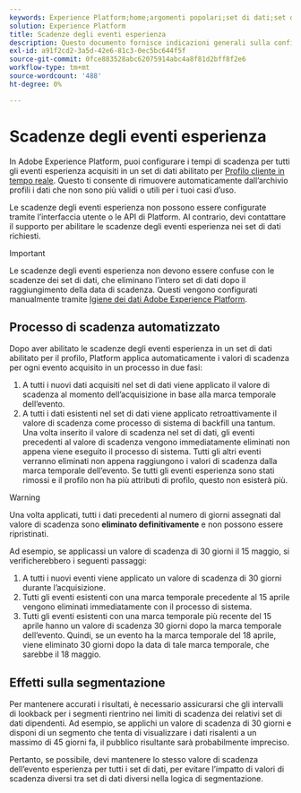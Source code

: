 ```yaml
---
keywords: Experience Platform;home;argomenti popolari;set di dati;set di dati;durata;ttl;time-to-live;
solution: Experience Platform
title: Scadenze degli eventi esperienza
description: Questo documento fornisce indicazioni generali sulla configurazione dei tempi di scadenza per singoli eventi esperienza all’interno di un set di dati di Adobe Experience Platform.
exl-id: a91f2cd2-3a5d-42e6-81c3-0ec5bc644f5f
source-git-commit: 0fce883528abc62075914abc4a8f81d2bff8f2e6
workflow-type: tm+mt
source-wordcount: '488'
ht-degree: 0%

---
```


# Scadenze degli eventi esperienza

In Adobe Experience Platform, puoi configurare i tempi di scadenza per tutti gli eventi esperienza acquisiti in un set di dati abilitato per [Profilo cliente in tempo reale](./home.md). Questo ti consente di rimuovere automaticamente dall’archivio profili i dati che non sono più validi o utili per i tuoi casi d’uso.

Le scadenze degli eventi esperienza non possono essere configurate tramite l’interfaccia utente o le API di Platform. Al contrario, devi contattare il supporto per abilitare le scadenze degli eventi esperienza nei set di dati richiesti.

>[!IMPORTANT]
>
>Le scadenze degli eventi esperienza non devono essere confuse con le scadenze dei set di dati, che eliminano l’intero set di dati dopo il raggiungimento della data di scadenza. Questi vengono configurati manualmente tramite [Igiene dei dati Adobe Experience Platform](../hygiene/home.md).

## Processo di scadenza automatizzato

Dopo aver abilitato le scadenze degli eventi esperienza in un set di dati abilitato per il profilo, Platform applica automaticamente i valori di scadenza per ogni evento acquisito in un processo in due fasi:

1. A tutti i nuovi dati acquisiti nel set di dati viene applicato il valore di scadenza al momento dell’acquisizione in base alla marca temporale dell’evento.
1. A tutti i dati esistenti nel set di dati viene applicato retroattivamente il valore di scadenza come processo di sistema di backfill una tantum. Una volta inserito il valore di scadenza nel set di dati, gli eventi precedenti al valore di scadenza vengono immediatamente eliminati non appena viene eseguito il processo di sistema. Tutti gli altri eventi verranno eliminati non appena raggiungono i valori di scadenza dalla marca temporale dell’evento. Se tutti gli eventi esperienza sono stati rimossi e il profilo non ha più attributi di profilo, questo non esisterà più.

>[!WARNING]
>
>Una volta applicati, tutti i dati precedenti al numero di giorni assegnati dal valore di scadenza sono **eliminato definitivamente** e non possono essere ripristinati.

Ad esempio, se applicassi un valore di scadenza di 30 giorni il 15 maggio, si verificherebbero i seguenti passaggi:

1. A tutti i nuovi eventi viene applicato un valore di scadenza di 30 giorni durante l’acquisizione.
1. Tutti gli eventi esistenti con una marca temporale precedente al 15 aprile vengono eliminati immediatamente con il processo di sistema.
1. Tutti gli eventi esistenti con una marca temporale più recente del 15 aprile hanno un valore di scadenza 30 giorni dopo la marca temporale dell’evento. Quindi, se un evento ha la marca temporale del 18 aprile, viene eliminato 30 giorni dopo la data di tale marca temporale, che sarebbe il 18 maggio.

## Effetti sulla segmentazione

Per mantenere accurati i risultati, è necessario assicurarsi che gli intervalli di lookback per i segmenti rientrino nei limiti di scadenza dei relativi set di dati dipendenti. Ad esempio, se applichi un valore di scadenza di 30 giorni e disponi di un segmento che tenta di visualizzare i dati risalenti a un massimo di 45 giorni fa, il pubblico risultante sarà probabilmente impreciso.

Pertanto, se possibile, devi mantenere lo stesso valore di scadenza dell’evento esperienza per tutti i set di dati, per evitare l’impatto di valori di scadenza diversi tra set di dati diversi nella logica di segmentazione.
